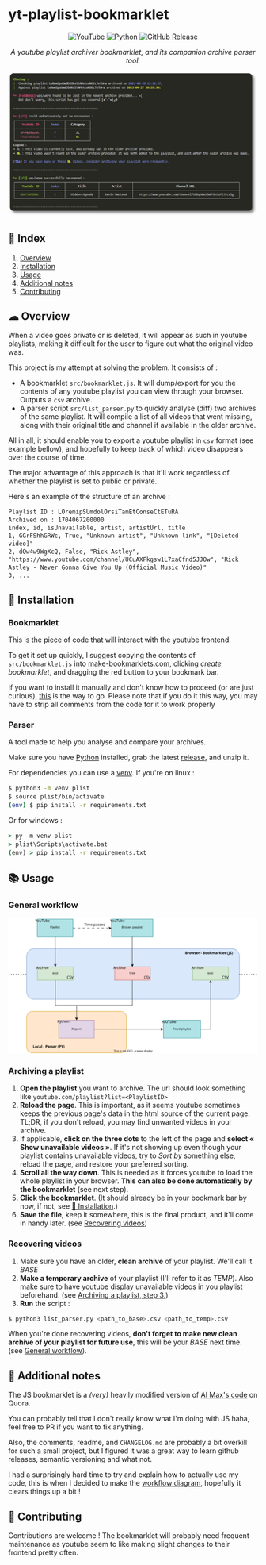 # yt-playlist-bookmarklet
<p align="center">
  <a href="https://youtube.com">
    <img alt="YouTube" src="https://img.shields.io/badge/YouTube-%23FF0000.svg?&logo=YouTube&logoColor=white"
  /></a>
  <a href="https://python.org/downloads">
    <img alt="Python" src="https://img.shields.io/badge/python-3.4+-blue.svg"
  /></a>
  <a href="https://github.com/vitto4/yt-playlist-bookmarklet/releases">
    <img alt="GitHub Release" src="https://img.shields.io/github/v/release/vitto4/yt-playlist-bookmarklet"
  /></a>
  

</p>

<p align="center"><i>A youtube playlist archiver bookmarklet, and its companion archive parser tool.</i></p>

![screenshot.png](misc/example.png)

## 🏮 Index
1. [Overview](#-overview)
2. [Installation](#-installation)
3. [Usage](#-usage)
4. [Additional notes](#-additional-notes)
5. [Contributing](#-contributing)


## ☁ Overview

When a video goes private or is deleted, it will appear as such in youtube playlists, making it difficult for the user to figure out what the original video was.

This project is my attempt at solving the problem. It consists of :
- A bookmarklet `src/bookmarklet.js`. It will dump/export for you the contents of any youtube playlist you can view through your browser. Outputs a `csv` archive.
- A parser script `src/list_parser.py` to quickly analyse (diff) two archives of the same playlist. It will compile a list of all videos that went missing, along with their original title and channel if available in the older archive.

All in all, it should enable you to export a youtube playlist in `csv` format (see example bellow), and hopefully to keep track of which video disappears over the course of time.

The major advantage of this approach is that it'll work regardless of whether the playlist is set to public or private.

Here's an example of the structure of an archive :

```csv
Playlist ID : LOremipSUmdolOrsiTamEtConseCtETuRA
Archived on : 1704067200000
index, id, isUnavailable, artist, artistUrl, title
1, GGrFShhGRWc, True, "Unknown artist", "Unknown link", "[Deleted video]"
2, dQw4w9WgXcQ, False, "Rick Astley", "https://www.youtube.com/channel/UCuAXFkgsw1L7xaCfnd5JJOw", "Rick Astley - Never Gonna Give You Up (Official Music Video)"
3, ...
```


## 💾 Installation

### Bookmarklet

This is the piece of code that will interact with the youtube frontend.

To get it set up quickly, I suggest copying the contents of `src/bookmarklet.js` into [make-bookmarklets.com](https://make-bookmarklets.com/), clicking *create bookmarklet*, and dragging the red button to your bookmark bar.

If you want to install it manually and don't know how to proceed (or are just curious), [this](https://www.freecodecamp.org/news/what-are-bookmarklets/) is the way to go. Please note that if you do it this way, you may have to strip all comments from the code for it to work properly

### Parser

A tool made to help you analyse and compare your archives.

Make sure you have [Python](https://www.python.org/downloads/) installed, grab the latest [release](https://github.com/vitto4/yt-playlist-bookmarklet/releases), and unzip it.

For dependencies you can use a [venv](https://docs.python.org/3/tutorial/venv.html). If you're on linux :

```sh
$ python3 -m venv plist
$ source plist/bin/activate
(env) $ pip install -r requirements.txt
```
Or for windows :
```bat
> py -m venv plist
> plist\Scripts\activate.bat
(env) > pip install -r requirements.txt
```

## 📚 Usage

### General workflow

![screenshot.png](misc/diagram.drawio.svg)

### Archiving a playlist

1. **Open the playlist** you want to archive. The url should look something like `youtube.com/playlist?list=<PlaylistID>`
2. **Reload the page**. This is important, as it seems youtube sometimes keeps the previous page's data in the html source of the current page. TL;DR, if you don't reload, you may find unwanted videos in your archive.
3. If applicable, **click on the three dots** to the left of the page and **select « Show unavailable videos »**. If it's not showing up even though your playlist contains unavailable videos, try to *Sort by* something else, reload the page, and restore your preferred sorting.
4. **Scroll all the way down**. This is needed as it forces youtube to load the whole playlist in your browser. **This can also be done automatically by the bookmarklet** (see next step).
5. **Click the bookmarklet**. (It should already be in your bookmark bar by now, if not, see [💾 Installation](#-installation).)
6. **Save the file**, keep it somewhere, this is the final product, and it'll come in handy later. (see [Recovering videos](#recovering-videos))

### Recovering videos

1. Make sure you have an older, **clean archive** of your playlist. We'll call it *BASE*
2. **Make a temporary archive** of your playlist (I'll refer to it as *TEMP*). Also make sure to have youtube display unavailable videos in you playlist beforehand. (see [Archiving a playlist, step 3.](#archiving-a-playlist))
3. **Run** the script :

```sh
$ python3 list_parser.py <path_to_base>.csv <path_to_temp>.csv
```

When you're done recovering videos, **don't forget to make new clean archive of your playlist for future use**, this will be your *BASE* next time. (see [General workflow](#general-workflow)).

## 🔖 Additional notes

The JS bookmarklet is a *(very)* heavily modified version of [AI Max's code](https://www.quora.com/Is-there-a-way-to-save-the-video-titles-from-a-YouTube-playlist-and-SoundCloud-likes-into-a-text-file-or-some-other-file/answer/Al-Max-2) on Quora.

You can probably tell that I don't really know what I'm doing with JS haha, feel free to PR if you want to fix anything.

Also, the comments, readme, and `CHANGELOG.md` are probably a bit overkill for such a small project, but I figured it was a great way to learn github releases, semantic versioning and what not.

I had a surprisingly hard time to try and explain how to actually use my code, this is when I decided to make the [workflow diagram](#general-workflow), hopefully it clears things up a bit !

## 🧩 Contributing

Contributions are welcome ! The bookmarklet will probably need frequent maintenance as youtube seem to like making slight changes to their frontend pretty often.